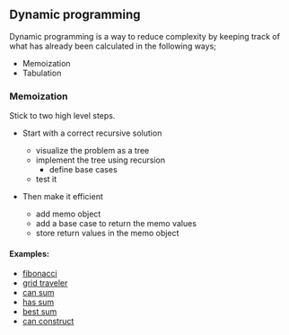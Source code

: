 ## Dynamic programming

Dynamic programming is a way to reduce complexity by keeping track of what
has already been calculated in the following ways;

- Memoization
- Tabulation

### Memoization

Stick to two high level steps.

- Start with a correct recursive solution
  - visualize the problem as a tree
  - implement the tree using recursion
    - define base cases
  - test it

- Then make it efficient
  - add memo object
  - add a base case to return the memo values
  - store return values in the memo object

#### Examples:
- [fibonacci](memoization_fib.py)
- [grid traveler](memoization_grid_traveler.py)
- [can sum](memoization_can_sum.py)
- [has sum](memoization_has_sum.py)
- [best sum](memoization_best_sum.py)
- [can construct](memoization_can_construct.py)
